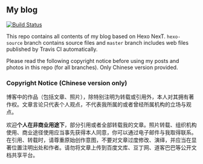 ## My blog
[![Build Status](https://travis-ci.org/dldylan/blog.svg?branch=hexo-source)](https://travis-ci.org/dldylan/blog)

This repo contains all contents of my blog based on Hexo NexT. `hexo-source` branch contains source files and `master` branch includes web files published by Travis CI automatically.

Please read the following copyright notice before using my posts and photos in this repo (for all branches). Only Chinese version provided.

### Copyright Notice (Chinese version only)
博客中的作品（包括文章、照片），除特别注明为转载或引用外，本人对其拥有著作权。文章言论只代表个人观点，不代表我所属的或者曾经所属机构的立场与观点。

欢迎**个人在非商业用途下**，部分引用或者全部转载我的文章。照片转载、组织机构使用、商业途径使用应当事先获得本人同意，你可以通过电子邮件与我取得联系。在引用、转载时，请尊重原始创作意图，不要对文章过度修改、演绎，并应当在显著位置注明出处和作者。请勿将文章上传到百度文库、豆丁网、道客巴巴等公开文档共享平台。